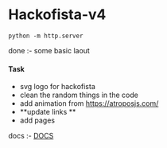 # Hackofista-v4

```
python -m http.server
```
done :- some basic laout

#### Task
- svg logo for hackofista 
- clean the random things in the code 
- add animation from https://atroposjs.com/
- **update links **
- add pages 

docs :- [DOCS](https://gist.github.com/Shoray2002/7b954498458692dc3fdb0098bf49609a)

